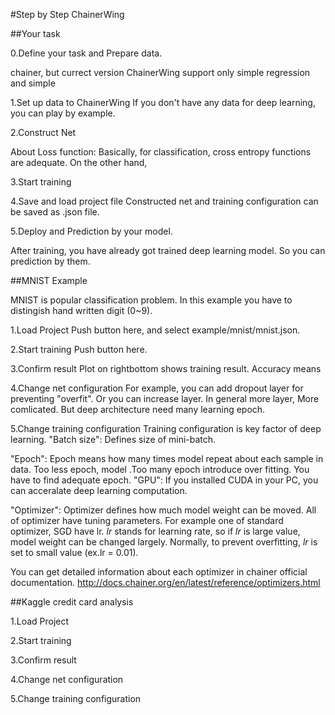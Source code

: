 #Step by Step ChainerWing

##Your task

0.Define your task and Prepare data.

chainer, but currect version ChainerWing support only simple regression and simple 

1.Set up data to ChainerWing
If you don't have any data for deep learning, you can play by example.

2.Construct Net


About Loss function:
Basically, for classification, cross entropy functions are adequate.
On the other hand, 


3.Start training

4.Save and load project file
Constructed net and training configuration can be saved as .json file.

5.Deploy and Prediction by your model.

After training, you have already got trained deep learning model.
So you can prediction by them.


##MNIST Example

MNIST is popular classification problem.
In this example you have to distingish hand written digit (0~9).

1.Load Project
Push button here, and select example/mnist/mnist.json.

2.Start training
Push button here.

3.Confirm result
Plot on rightbottom shows training result.
Accuracy means 

4.Change net configuration
For example, you can add dropout layer for preventing "overfit".
Or you can increase layer.
In general more layer, More comlicated.
But deep architecture need many learning epoch.

5.Change training configuration
Training configuration is key factor of deep learning.
"Batch size":
Defines size of mini-batch. 

"Epoch":
Epoch means how many times model repeat about each sample in data.
Too less epoch, model .Too many epoch introduce over fitting.
You have to find adequate epoch.
"GPU":
If you installed CUDA in your PC, you can acceralate deep learning computation.

"Optimizer":
Optimizer defines how much model weight can be moved.
All of optimizer have tuning parameters.
For example one of standard optimizer, SGD have lr.
*lr* stands for learning rate, so if *lr* is large value, model weight can be changed largely.
Normally, to prevent overfitting, *lr* is set to small value (ex.lr = 0.01). 

You can get detailed information about each optimizer in chainer official documentation.
http://docs.chainer.org/en/latest/reference/optimizers.html


##Kaggle credit card analysis

1.Load Project

2.Start training

3.Confirm result

4.Change net configuration

5.Change training configuration
